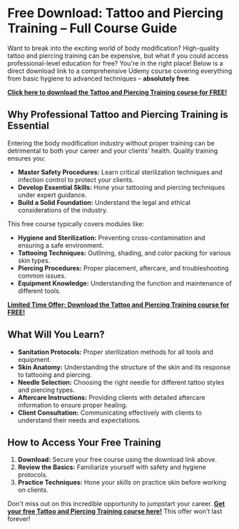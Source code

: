 # Free Download: Tattoo and Piercing Training – Full Course Guide

Want to break into the exciting world of body modification? High-quality tattoo and piercing training can be expensive, but what if you could access professional-level education for free? You're in the right place! Below is a direct download link to a comprehensive Udemy course covering everything from basic hygiene to advanced techniques – **absolutely free**.

[**Click here to download the Tattoo and Piercing Training course for FREE!**](https://udemywork.com/tattoo-and-piercing-training)

## Why Professional Tattoo and Piercing Training is Essential

Entering the body modification industry without proper training can be detrimental to both your career and your clients' health. Quality training ensures you:

*   **Master Safety Procedures:** Learn critical sterilization techniques and infection control to protect your clients.
*   **Develop Essential Skills:** Hone your tattooing and piercing techniques under expert guidance.
*   **Build a Solid Foundation:** Understand the legal and ethical considerations of the industry.

This free course typically covers modules like:

*   **Hygiene and Sterilization:** Preventing cross-contamination and ensuring a safe environment.
*   **Tattooing Techniques:** Outlining, shading, and color packing for various skin types.
*   **Piercing Procedures:** Proper placement, aftercare, and troubleshooting common issues.
*   **Equipment Knowledge:** Understanding the function and maintenance of different tools.

[**Limited Time Offer: Download the Tattoo and Piercing Training course for FREE!**](https://udemywork.com/tattoo-and-piercing-training)

## What Will You Learn?

*   **Sanitation Protocols:** Proper sterilization methods for all tools and equipment.
*   **Skin Anatomy:** Understanding the structure of the skin and its response to tattooing and piercing.
*   **Needle Selection:** Choosing the right needle for different tattoo styles and piercing types.
*   **Aftercare Instructions:** Providing clients with detailed aftercare information to ensure proper healing.
*   **Client Consultation:** Communicating effectively with clients to understand their needs and expectations.

## How to Access Your Free Training

1.  **Download:** Secure your free course using the download link above.
2.  **Review the Basics:** Familiarize yourself with safety and hygiene protocols.
3.  **Practice Techniques:** Hone your skills on practice skin before working on clients.

Don't miss out on this incredible opportunity to jumpstart your career. **[Get your free Tattoo and Piercing Training course here!](https://udemywork.com/tattoo-and-piercing-training)** This offer won't last forever!
